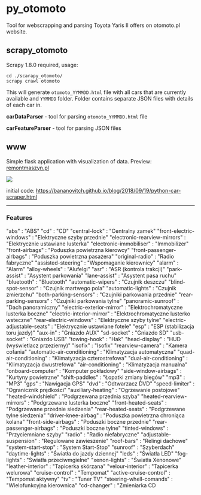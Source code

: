 # py_otomoto
Tool for webscrapping and parsing Toyota Yaris II offers on otomoto.pl website.



## scrapy_otomoto

Scrapy 1.8.0 required, usage: 

```
cd ./scarapy_otomoto/
scrapy crawl otomoto
```

This will generate `otomoto_YYMMDD.html` file with all cars that are currently available and `YYMMDD` folder.  Folder contains  separate JSON files with details of each car in.  



**carDataParser** - tool for parsing `otomoto_YYMMDD.html` file

**carFeatureParser** - tool for parsing JSON files

## www

Simple flask application with visualization of data. Preview: [remontmaszyn.pl](http://remontmaszyn.pl)

![](http://remontmaszyn.pl/static/img/mainpage.jpg)



initial code:
https://bananovitch.github.io/blog/2018/09/19/python-car-scraper.html



---



### Features

"abs" : "ABS"
"cd" : "CD"
"central-lock" : "Centralny zamek"
"front-electric-windows" : "Elektryczne szyby przednie"
"electronic-rearview-mirrors" : "Elektrycznie ustawiane lusterka"
"electronic-immobiliser" : "Immobilizer"
"front-airbags" : "Poduszka powietrzna kierowcy"
"front-passenger-airbags" : "Poduszka powietrzna pasażera"
"original-radio" : "Radio fabryczne"
"assisted-steering" : "Wspomaganie kierownicy"
"alarm" : "Alarm"
"alloy-wheels" : "Alufelgi"
"asr" : "ASR (kontrola trakcji)"
"park-assist" : "Asystent parkowania"
"lane-assist" : "Asystent pasa ruchu"
"bluetooth" : "Bluetooth"
"automatic-wipers" : "Czujnik deszczu"
"blind-spot-sensor" : "Czujnik martwego pola"
"automatic-lights" : "Czujnik zmierzchu"
"both-parking-sensors" : "Czujniki parkowania przednie"
"rear-parking-sensors" : "Czujniki parkowania tylne"
"panoramic-sunroof" : "Dach panoramiczny"
"electric-exterior-mirror" : "Elektrochromatyczne lusterka boczne"
"electric-interior-mirror" : "Elektrochromatyczne lusterko wsteczne"
"rear-electric-windows" : "Elektryczne szyby tylne"
"electric-adjustable-seats" : "Elektrycznie ustawiane fotele"
"esp" : "ESP (stabilizacja toru jazdy)"
"aux-in" : "Gniazdo AUX"
"sd-socket" : "Gniazdo SD"
"usb-socket" : "Gniazdo USB"
"towing-hook" : "Hak"
"head-display" : "HUD (wyświetlacz przezierny)"
"isofix" : "Isofix"
"rearview-camera" : "Kamera cofania"
"automatic-air-conditioning" : "Klimatyzacja automatyczna"
"quad-air-conditioning" : "Klimatyzacja czterostrefowa"
"dual-air-conditioning" : "Klimatyzacja dwustrefowa"
"air-conditioning" : "Klimatyzacja manualna"
"onboard-computer" : "Komputer pokładowy"
"side-window-airbags" : "Kurtyny powietrzne"
"shift-paddles" : "Łopatki zmiany biegów"
"mp3" : "MP3"
"gps" : "Nawigacja GPS"
"dvd" : "Odtwarzacz DVD"
"speed-limiter" : "Ogranicznik prędkości"
"auxiliary-heating" : "Ogrzewanie postojowe"
"heated-windshield" : "Podgrzewana przednia szyba"
"heated-rearview-mirrors" : "Podgrzewane lusterka boczne"
"front-heated-seats" : "Podgrzewane przednie siedzenia"
"rear-heated-seats" : "Podgrzewane tylne siedzenia"
"driver-knee-airbag" : "Poduszka powietrzna chroniąca kolana"
"front-side-airbags" : "Poduszki boczne przednie"
"rear-passenger-airbags" : "Poduszki boczne tylne"
"tinted-windows" : "Przyciemniane szyby"
"radio" : "Radio niefabryczne"
"adjustable-suspension" : "Regulowane zawieszenie"
"roof-bars" : "Relingi dachowe"
"system-start-stop" : "System Start-Stop"
"sunroof" : "Szyberdach"
"daytime-lights" : "Światła do jazdy dziennej"
"leds" : "Światła LED"
"fog-lights" : "Światła przeciwmgielne"
"xenon-lights" : "Światła Xenonowe"
"leather-interior" : "Tapicerka skórzana"
"velour-interior" : "Tapicerka welurowa"
"cruise-control" : "Tempomat"
"active-cruise-control" : "Tempomat aktywny"
"tv" : "Tuner TV"
"steering-whell-comands" : "Wielofunkcyjna kierownica"
"cd-changer" : "Zmieniarka CD 